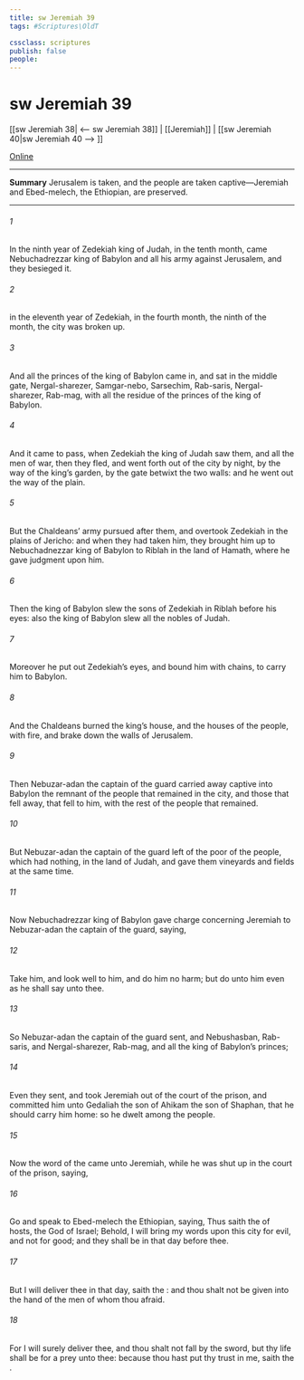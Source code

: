 ```yaml
---
title: sw Jeremiah 39
tags: #Scriptures\OldT

cssclass: scriptures
publish: false
people:
---
```


# sw Jeremiah 39
[[sw Jeremiah 38| <-- sw Jeremiah 38]] | [[Jeremiah]] | [[sw Jeremiah 40|sw Jeremiah 40 --> ]]

[Online](https://churchofjesuschrist.org/study/scriptures/ot/jer/39?lang=eng)

---
__Summary__
Jerusalem is taken, and the people are taken captive—Jeremiah and Ebed-melech, the Ethiopian, are preserved.

---
###### 1 
In the ninth year of Zedekiah king of Judah, in the tenth month, came Nebuchadrezzar king of Babylon and all his army against Jerusalem, and they besieged it.

###### 2 
 in the eleventh year of Zedekiah, in the fourth month, the ninth  of the month, the city was broken up.

###### 3 
And all the princes of the king of Babylon came in, and sat in the middle gate,  Nergal-sharezer, Samgar-nebo, Sarsechim, Rab-saris, Nergal-sharezer, Rab-mag, with all the residue of the princes of the king of Babylon.

###### 4 
And it came to pass,  when Zedekiah the king of Judah saw them, and all the men of war, then they fled, and went forth out of the city by night, by the way of the king’s garden, by the gate betwixt the two walls: and he went out the way of the plain.

###### 5 
But the Chaldeans’ army pursued after them, and overtook Zedekiah in the plains of Jericho: and when they had taken him, they brought him up to Nebuchadnezzar king of Babylon to Riblah in the land of Hamath, where he gave judgment upon him.

###### 6 
Then the king of Babylon slew the sons of Zedekiah in Riblah before his eyes: also the king of Babylon slew all the nobles of Judah.

###### 7 
Moreover he put out Zedekiah’s eyes, and bound him with chains, to carry him to Babylon.

###### 8 
And the Chaldeans burned the king’s house, and the houses of the people, with fire, and brake down the walls of Jerusalem.

###### 9 
Then Nebuzar-adan the captain of the guard carried away captive into Babylon the remnant of the people that remained in the city, and those that fell away, that fell to him, with the rest of the people that remained.

###### 10 
But Nebuzar-adan the captain of the guard left of the poor of the people, which had nothing, in the land of Judah, and gave them vineyards and fields at the same time.

###### 11 
Now Nebuchadrezzar king of Babylon gave charge concerning Jeremiah to Nebuzar-adan the captain of the guard, saying,

###### 12 
Take him, and look well to him, and do him no harm; but do unto him even as he shall say unto thee.

###### 13 
So Nebuzar-adan the captain of the guard sent, and Nebushasban, Rab-saris, and Nergal-sharezer, Rab-mag, and all the king of Babylon’s princes;

###### 14 
Even they sent, and took Jeremiah out of the court of the prison, and committed him unto Gedaliah the son of Ahikam the son of Shaphan, that he should carry him home: so he dwelt among the people.

###### 15 
Now the word of the  came unto Jeremiah, while he was shut up in the court of the prison, saying,

###### 16 
Go and speak to Ebed-melech the Ethiopian, saying, Thus saith the  of hosts, the God of Israel; Behold, I will bring my words upon this city for evil, and not for good; and they shall be  in that day before thee.

###### 17 
But I will deliver thee in that day, saith the : and thou shalt not be given into the hand of the men of whom thou  afraid.

###### 18 
For I will surely deliver thee, and thou shalt not fall by the sword, but thy life shall be for a prey unto thee: because thou hast put thy trust in me, saith the .


